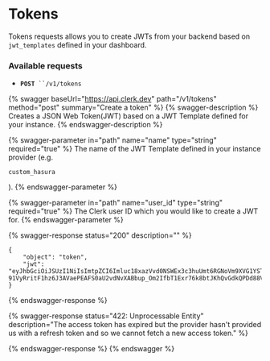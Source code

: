 # Tokens

Tokens requests allows you to create JWTs from your backend based on `jwt_templates` defined in your dashboard.

### Available requests

* **`POST`**` ``/v1/tokens`

{% swagger baseUrl="https://api.clerk.dev" path="/v1/tokens" method="post" summary="Create a token" %}
{% swagger-description %}
Creates a JSON Web Token(JWT) based on a JWT Template defined for your instance.
{% endswagger-description %}

{% swagger-parameter in="path" name="name" type="string" required="true" %}
The name of the JWT Template defined in your instance provider (e.g. 

`custom_hasura`

).
{% endswagger-parameter %}

{% swagger-parameter in="path" name="user_id" type="string" required="true" %}
The Clerk user ID which you would like to create a JWT for.
{% endswagger-parameter %}

{% swagger-response status="200" description="" %}
```
{
    "object": "token",
    "jwt": "eyJhbGciOiJSUzI1NiIsImtpZCI6Imluc18xazVvd0NSWEx3c3huUmt6RGNoVm9XVG1YSTgiLCJ0eXAiOiJKV1QifQ.eyJleHAiOjE2NDIwMjk2NDIsImZpcnN0X25hbWUiOiJCb3NzIiwiaWF0IjoxNjQyMDI5NTgyLCJpc3MiOiJodHRwczovL2NsZXJrLmNsZXJrc3RhZ2UuZGV2IiwianRpIjoiYzU2YTUwN2Y3ODU3ZjkyNjBlNzQiLCJuYmYiOjE2NDIwMjk1NzcsInN1YiI6InVzZXJfMW41QVkyUlhKeUJHaEdMQWhkRWZmYU9DcEZKIn0.jMZjFadJiRsFS9uh0JqzmepAmbij52qKL0nEIzXWquTecRlWLgU2dmFt66jRLEN32SdV0ERyD4eyEKfN8L_judgVR_p38qXnKvgnE_pLmZpwjLjSDm05Ow081VH6Kd2PZuvMbW7DU6xAl5x2Fqj6QqlQGdicuEYcTKxzU5Bo3yJ8Heqnjaa-91VyRritF1hz6J3AVaePEAFS0aU2vdNvXABbup_Om2IfbT1Exr76k8btJKhQvGdkQPDd88V_5DIemmDvV76d4SKR9LE5fYXpGAM74Q1aSI5XNmvjf0aTR_hdoNFNAxjss_0geq3xdCCtLpKN8NMOh7beL4MWjBjifA"
}
```
{% endswagger-response %}

{% swagger-response status="422: Unprocessable Entity" description="The access token has expired but the provider hasn't provided us with a refresh token and so we cannot fetch a new access token." %}

{% endswagger-response %}
{% endswagger %}



